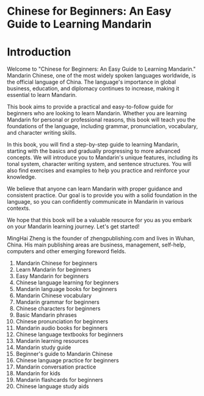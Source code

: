 # Chinese for Beginners: An Easy Guide to Learning Mandarin

# Introduction

Welcome to "Chinese for Beginners: An Easy Guide to Learning Mandarin." Mandarin Chinese, one of the most widely spoken languages worldwide, is the official language of China. The language's importance in global business, education, and diplomacy continues to increase, making it essential to learn Mandarin.

This book aims to provide a practical and easy-to-follow guide for beginners who are looking to learn Mandarin. Whether you are learning Mandarin for personal or professional reasons, this book will teach you the foundations of the language, including grammar, pronunciation, vocabulary, and character writing skills.

In this book, you will find a step-by-step guide to learning Mandarin, starting with the basics and gradually progressing to more advanced concepts. We will introduce you to Mandarin's unique features, including its tonal system, character writing system, and sentence structures. You will also find exercises and examples to help you practice and reinforce your knowledge.

We believe that anyone can learn Mandarin with proper guidance and consistent practice. Our goal is to provide you with a solid foundation in the language, so you can confidently communicate in Mandarin in various contexts.

We hope that this book will be a valuable resource for you as you embark on your Mandarin learning journey. Let's get started!

MingHai Zheng is the founder of zhengpublishing.com and lives in Wuhan, China. His main publishing areas are business, management, self-help, computers and other emerging foreword fields.



1. Mandarin Chinese for beginners
2. Learn Mandarin for beginners
3. Easy Mandarin for beginners
4. Chinese language learning for beginners
5. Mandarin language books for beginners
6. Mandarin Chinese vocabulary
7. Mandarin grammar for beginners
8. Chinese characters for beginners
9. Basic Mandarin phrases
10. Chinese pronunciation for beginners
11. Mandarin audio books for beginners
12. Chinese language textbooks for beginners
13. Mandarin learning resources
14. Mandarin study guide
15. Beginner's guide to Mandarin Chinese
16. Chinese language practice for beginners
17. Mandarin conversation practice
18. Mandarin for kids
19. Mandarin flashcards for beginners
20. Chinese language study aids

